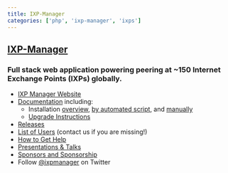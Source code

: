 ```yaml
---
title: IXP-Manager
categories: ['php', 'ixp-manager', 'ixps']
---
```

## [IXP-Manager](https://github.com/inex/IXP-Manager)

### Full stack web application powering peering at ~150 Internet Exchange Points (IXPs) globally.


* [IXP Manager Website](https://www.ixpmanager.org)
* [Documentation](https://docs.ixpmanager.org) including:
  * Installation [overview](https://docs.ixpmanager.org/install/), 
    [by automated script](https://docs.ixpmanager.org/install/automated-script/),
    and [manually](https://docs.ixpmanager.org/install/manually/)
  * [Upgrade Instructions](https://docs.ixpmanager.org/install/upgrading/)
* [Releases](https://github.com/inex/IXP-Manager/releases)
* [List of Users](https://www.ixpmanager.org/users.php) (contact us if you are missing!)
* [How to Get Help](https://www.ixpmanager.org/support)
* [Presentations & Talks](https://www.ixpmanager.org/presentations)
* [Sponsors and Sponsorship](https://www.ixpmanager.org/sponsors)
* Follow [@ixpmanager](https://twitter.com/ixpmanager) on Twitter
